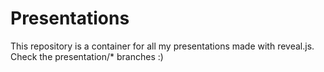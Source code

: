 # Presentations 

This repository is a container for all my presentations made with reveal.js.
Check the presentation/* branches :)
